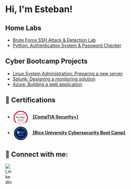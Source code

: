 <h1>Hi, I'm Esteban!</h1>

<h2> Home Labs</h2>

  - [Brute Force SSH Attack & Detection Lab](https://github.com/e-salinas/SSH_BruteForce_LogAnalysis_Lab/tree/main)
  - [Python: Authentication System & Password Checker](https://github.com/e-salinas/Python_AuthenticationSystemandPasswordChecker)
    
<h2> Cyber Bootcamp Projects</h2>

  - [Linux System Administration: Preparing a new server](https://docs.google.com/document/d/1zIajpRCcQqUdOcEY11e-X0r5_kMYxGfFS4GtClt99iI/edit)
  - [Splunk: Designing a monitoring solution](Images/SplunkProject_ES.png)
  - [Azure: Building a web application](https://github.com/e-salinas/Projects/blob/main/CloudWebAppProject_ES.pdf)

<h2>📜 Certifications</h2>

<ul>
  <li>
    <a href="https://www.credly.com/badges/5316b1a9-f965-4b82-927f-82881234d4ab/public_url" target="_blank">
      <img src="Images/comptia-security-ce-certification.png" alt="CompTIA Security+ Badge" width="50" style="vertical-align:middle; margin-right:10px;">
      <strong>[CompTIA Security+]</strong>
    </a>
  </li>
  <li>
    <a href="https://rice.credential.getsmarter.com/71d0eff4-a901-4654-8533-a136b9fd0f1f" target="_blank">
      <img src="Images/fc4ac645-95d4-4887-9aca-678f5f19a9b7.png" alt="Rice University Cybersecurity Boot Camp Badge" width="50" style="vertical-align:middle; margin-right:10px;">
      <strong>[Rice University Cybersecurity Boot Camp]</strong>
    </a>
  </li>
</ul>

<h2> 🤳 Connect with me:</h2>
<a href="https://www.linkedin.com/in/esteban-salinas-11bb25291" target="_blank">
    <img align="left" alt="LinkedIn" width="22px" src="https://cdn.jsdelivr.net/npm/simple-icons@v3/icons/linkedin.svg" />
  </a>
</body>
</html>
